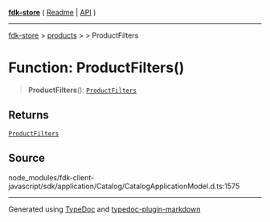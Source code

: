 [**fdk-store**](../../../README.md) ( [Readme](../../../README.md) \| [API](../../../API.md) )

---

[fdk-store](../../../API.md) > [products](../../README.md) > [<internal>](../README.md) > ProductFilters

# Function: ProductFilters()

> **ProductFilters**(): [`ProductFilters`](../type-aliases/type-alias.ProductFilters.md)

## Returns

[`ProductFilters`](../type-aliases/type-alias.ProductFilters.md)

## Source

node_modules/fdk-client-javascript/sdk/application/Catalog/CatalogApplicationModel.d.ts:1575

---

Generated using [TypeDoc](https://typedoc.org/) and [typedoc-plugin-markdown](https://www.npmjs.com/package/typedoc-plugin-markdown)
